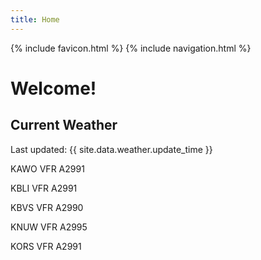 ```yaml
---
title: Home
---
```

{% include favicon.html %}
{% include navigation.html %}
# Welcome!

## Current Weather

Last updated: {{ site.data.weather.update_time }}

KAWO VFR A2991

KBLI VFR A2991

KBVS VFR A2990

KNUW VFR A2995

KORS VFR A2991


